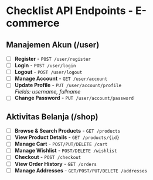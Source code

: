 # Checklist API Endpoints - E-commerce

## Manajemen Akun (/user)

- [ ] **Register** - `POST /user/register`
- [ ] **Login** - `POST /user/login`
- [ ] **Logout** - `POST /user/logout`
- [ ] **Manage Account** - `GET /user/account`
- [ ] **Update Profile** - `PUT /user/account/profile`  
  *Fields: username, fullname*
- [ ] **Change Password** - `PUT /user/account/password`

## Aktivitas Belanja (/shop)

- [ ] **Browse & Search Products** - `GET /products`
- [ ] **View Product Details** - `GET /products/{id}`
- [ ] **Manage Cart** - `POST/PUT/DELETE /cart`
- [ ] **Manage Wishlist** - `POST/DELETE /wishlist`
- [ ] **Checkout** - `POST /checkout`
- [ ] **View Order History** - `GET /orders`
- [ ] **Manage Addresses** - `GET/POST/PUT/DELETE /addresses`
